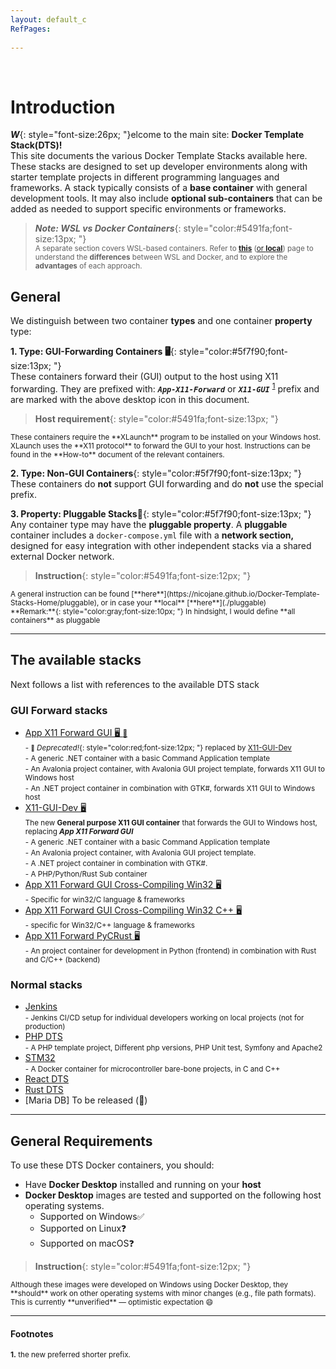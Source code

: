 ```yaml
---
layout: default_c
RefPages:
 
--- 
```



<br>
 
# Introduction
***W***{: style="font-size:26px; "}elcome to the main site: **Docker Template Stack(DTS)!** <br>
This site documents the various Docker Template Stacks available here. These stacks are designed to set up developer environments along with starter template projects in different programming languages and frameworks. A stack typically consists of a **base container** with general development tools. It may also include **optional sub-containers** that can be added as needed to support specific environments or frameworks.
> ***Note: WSL vs Docker Containers***{: style="color:#5491fa;font-size:13px; "} <br>
> <small>A separate section covers WSL-based containers. Refer to [**this**](https://nicojane.github.io/Docker-Template-Stacks-Home/wsl-vs-docker) ([or **local**](wsl-vs-docker)) page to understand the **differences** between WSL and Docker, and to explore the **advantages** of each approach.<br></small>
  
      




## General
We distinguish between two container **types** and one container **property** type:

**1. Type: GUI-Forwarding Containers 🖥️**{: style="color:#5f7f90;font-size:13px; "} <br>
These containers forward their (GUI) output to the host using X11 forwarding. They are prefixed with:  ***`App-X11-Forward`***  or ***`X11-GUI`*** <sup>[1](#note-1)</sup> prefix and are marked with the above desktop icon in this document.


> **Host requirement**{: style="color:#5491fa;font-size:13px; "} <br>
<small>
These containers require the **XLaunch** program to be installed on your Windows host.  XLaunch uses the **X11 protocol** to forward the GUI to your host.  Instructions can be found in the **How-to** document of the relevant containers. </small>

**2\. Type: Non-GUI Containers**{: style="color:#5f7f90;font-size:13px; "} <br>
These containers do **not** support GUI forwarding and do **not** use the special prefix.

**3\. Property: Pluggable Stacks🧩**{: style="color:#5f7f90;font-size:13px; "}  <br>
Any container type may have the **pluggable property**. A **pluggable** container includes a `docker-compose.yml` file with a **network section,** designed for easy integration with other independent stacks via a shared external Docker network.

> **Instruction**{: style="color:#5491fa;font-size:12px; "} <br>
<small>
 A general instruction can be found [**here**](https://nicojane.github.io/Docker-Template-Stacks-Home/pluggable), or in case your **local** [**here**](./pluggable) <br>
 **Remark:**{: style="color:gray;font-size:10px; "} In hindsight, I would define **all containers** as pluggable<br>
 </small>

<hr>

## The available stacks
Next follows a list  with references to the available DTS stack 

### GUI Forward stacks
- [App X11 Forward GUI 🖥️ <small>🛑</small> ](https://nicojane.github.io/APP-X11-Forward-Development-Template-Stack/) <br>
  <small><span class="nje-ident" style="--nje-number-of-spaces: 4px;"/> </small>
  <small> - <small>🛑</small>  *Deprecated!*{: style="color:red;font-size:12px; "} replaced by [X11-GUI-Dev](https://nicojane.github.io/X11-GUI-Dev-Template-Stack/) </small> <br>
  <small><span class="nje-ident" style="--nje-number-of-spaces: 4px;"/> </small>
  <small> - A generic .NET container with a basic Command Application template</small> <br>
  <small><span class="nje-ident" style="--nje-number-of-spaces: 4px;"/>  </small>
  <small> - An Avalonia project container, with Avalonia GUI project template, forwards X11 GUI to Windows host </small> <br>
  <small><span class="nje-ident" style="--nje-number-of-spaces: 4px;"/>  </small>
  <small> - An .NET project container in combination with GTK#, forwards X11 GUI to Windows host </small><br>
- [X11-GUI-Dev 🖥️ ](https://nicojane.github.io/X11-GUI-Dev-Template-Stack/) <br>
  <small>The new **General purpose X11 GUI container** that forwards the GUI to Windows host, replacing ***App X11 Forward GUI***  </small><br>
  <small><span class="nje-ident" style="--nje-number-of-spaces: 4px;"/> </small>
  <small> - A generic .NET container with a basic Command Application template</small> <br>
  <small><span class="nje-ident" style="--nje-number-of-spaces: 4px;"/>  </small>
  <small> - An Avalonia project container, with Avalonia GUI project template. </small> <br>
  <small><span class="nje-ident" style="--nje-number-of-spaces: 4px;"/>  </small>
  <small> - A .NET project container in combination with GTK#. </small><br>
  <small><span class="nje-ident" style="--nje-number-of-spaces: 4px;"/>  </small>
  <small> - A PHP/Python/Rust Sub container </small><br>
- [App X11 Forward GUI Cross-Compiling Win32 🖥️](https://nicojane.github.io/APP-X11-Forward-win32-Development-Template-Stack/) <br>
  <small><span class="nje-ident" style="--nje-number-of-spaces: 4px;"/> </small>
  <small> - Specific for win32/C language & frameworks  </small> <br>
- [App X11 Forward GUI Cross-Compiling Win32 C++ 🖥️](https://nicojane.github.io/APP-X11-Forward-win32-CPP-Development-Template-Stack/) <br>
  <small><span class="nje-ident" style="--nje-number-of-spaces: 4px;"/>  </small>
  <small> - specific for Win32/C++ language & frameworks  </small> <br>
- [App X11 Forward PyCRust 🖥️](https://nicojane.github.io/APP-X11-Forward-PyCRust-Dev-Template-Stack//) <br>
  <small><span class="nje-ident" style="--nje-number-of-spaces: 4px;"/>  </small>
  <small> - An project container for development in Python (frontend) in combination with Rust and C/C++ (backend)  </small> <br>

### Normal stacks

- [Jenkins](https://nicojane.github.io/Jenkins-Development-Stack/) <br>
  <small><span class="nje-ident" style="--nje-number-of-spaces: 4px;"/> </small>
   <small> - Jenkins CI/CD setup for individual developers working on local projects (not for production)</small> <br>
- [PHP DTS](https://nicojane.github.io/PHP-Development-Template-Stack/)
  <small><span class="nje-ident" style="--nje-number-of-spaces: 4px;"/> </small><br>
  <small> - A PHP template project, Different php versions, PHP Unit test, Symfony and Apache2</small>
- [STM32](https://nicojane.github.io/STM32F4/)
  <small><span class="nje-ident" style="--nje-number-of-spaces: 4px;"/> </small><br>
  <small> - A Docker container for microcontroller bare-bone projects, in C and C++</small>
- [React DTS](https://nicojane.github.io/React-Development-Template-Stack/) 
- [Rust DTS](https://nicojane.github.io/Rust-Development-Template-Stack/)
- \[Maria DB\] To be released (🧩)

<hr>

## General Requirements 
To use these DTS Docker containers, you should:
- Have **Docker Desktop** installed and running on your **host**
- **Docker Desktop**  images are tested and supported on the following host operating systems.
  - Supported on Windows✅
  - Supported on Linux❓
  - Supported on macOS❓

> **Instruction**{: style="color:#5491fa;font-size:12px; "} <br>
<small>
 Although these images were developed on Windows using Docker Desktop, they **should** work on other operating systems with minor changes (e.g., file path formats). This is currently **unverified** — optimistic expectation 😄
 </small>

<hr>

#### Footnotes

<small>**1.** <a name="note-1"></a> the new preferred shorter prefix. </small>